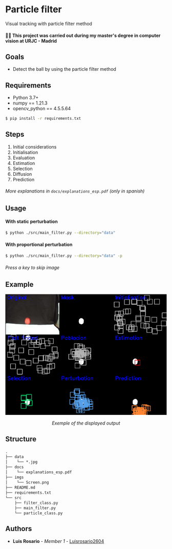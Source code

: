 # Particle filter

Visual tracking with particle filter method

#### 👨‍🎓 This project was carried out during my master's degree in computer vision at URJC - Madrid

## Goals

- Detect the ball by using the particle filter method

## Requirements

* Python 3.7+
* numpy == 1.21.3
* opencv_python == 4.5.5.64

```bash
$ pip install -r requirements.txt
```

## Steps

1) Initial considerations
2) Initialisation
3) Evaluation
4) Estimation
5) Selection
6) Diffusion
7) Prediction

###### More explanations in ```docs/explanations_esp.pdf``` (only in spanish)

## Usage

#### With static perturbation
```bash
$ python ./src/main_filter.py --directory="data"
```

#### With proportional perturbation
```bash
$ python ./src/main_filter.py --directory="data" -p
```

###### Press a key to skip image

## Example

<p align="center">
  <img src="./imgs/Screen.png">
</p>
<p align="center">
  <i>Exemple of the displayed output</i>
</p>

## Structure

    .
    ├── data
    │    └── *.jpg
    ├── docs
    │    └── explanations_esp.pdf
    ├── imgs
    │    └── Screen.png
    ├── README.md
    ├── requirements.txt
    └── src
        ├── filter_class.py
        ├── main_filter.py
        └── particle_class.py


## Authors

* **Luis Rosario** - *Member 1* - [Luisrosario2604](https://github.com/Luisrosario2604)